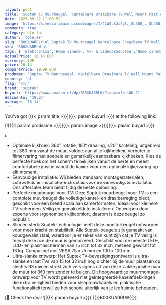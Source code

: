 ```yaml
---
layout: post
title: 'Suptek TV Muurbeugel  Kantelbare Draaibare TV Wall Mount Past op 15-27 Inch LED LCD Vlakke en Curved TV  VESA 100x100mm/75x75mm tot 13 kg - MA2720'
date: 2025-09-22 11:00:52
image: 'https://m.media-amazon.com/images/I/41W9Lk3s4jS._SL500_._SL400_.jpg'
comments: true
category: ofertas
author: 'tole.es'
slug: 'B00XUARRLW-nl Suptek TV Muurbeugel Kantelbare Draaibare TV Wall Mount...'
sku: 'B00XUARRLW-nl'
tags: [ 'Elektronica','Home cinema-, tv- & videoproducten','Home cinema-videoaccessoires','TV muur- & plafondsteunen','Tv-standaards & -muurbeugels','suptek','🇳🇱', ]
actualPrice: 16.14 EUR
currency: EUR
price: 16.14
comparePrice: 19.99 EUR
prodname: 'Suptek TV Muurbeugel  Kantelbare Draaibare TV Wall Mount Past op 15-27 Inch LED LCD Vlakke en Curved TV  VESA 100x100mm/75x75mm tot 13 kg - MA2720'
country: 'nl'
flag: '🇳🇱'
brand: 'suptek'
buyurl: 'https://www.amazon.nl/dp/B00XUARRLW/?tag=tolees0b-21'
descuento: '19.26'
average: '16.14'
---
```


You've got [{{< param title >}}]({{< param buyurl >}}) at the following link:

[![{{< param prodname >}}]({{< param image >}})]({{< param buyurl >}})

ℹ️:

- Optimale kijkhoek: 360° rotatie, 180° draaiing, ±20° kanteling, uitgebreid tot 380 mm vanaf de muur, voldoet aan al je kijkhoeken. Verbeter je filmervaring met soepele en gemakkelijk aanpasbare kijkhoeken. Kies de perfecte hoek om het scherm te bekijken vanuit de beste en meest comfortabele positie vanuit de kamer voor een optimale kijkervaring op elk moment.
- Eenvoudige installatie: Wij bieden standaard montagematerialen, schroefkits en installatie-instructies voor de eenvoudigste installatie. Ons aftersales team biedt tijdig de beste oplossing.
- Perfecte muurbeugel voor TV: Deze Suptek muurbeugel voor TV is een complete muurbeugel die volledige kantel- en draaibeweging biedt, geschikt voor een breed scala aan kamerformaten. Ideaal voor kleinere TV-schermen. Veilig en gemakkelijk te installeren. Ontworpen door experts voor ergonomisch kijkcomfort, daarom is deze beugel zo populair.
- Slim en sterk: Suptek-technologie heeft deze monitorbeugel ontworpen voor meer kracht en stabiliteit. Alle Suptek-beugels zijn gemaakt van koudgewalst staal, waardoor je er zeker van kunt zijn dat je TV veilig is terwijl deze aan de muur is gemonteerd. Geschikt voor de meeste LED-, LCD- en plasmaschermen van 15 inch tot 32 inch, met een gewicht tot 13 kg. Compatibel met VESA 75 x 75 mm en 100 x 100 mm.
- Ultra-slanke ontwerp: Het Suptek TV-bevestigingsontwerp is ultra-slanke en laat TVs van 15 tot 32 inch nog dichter bij de muur plaatsen op slechts 63 mm en strekt zich vervolgens uit van deze vlakke positie naar de muur tot 360 mm zonder te buigen. Dit hoogwaardige muurmontage-ontwerp voor TV wordt geleverd met geïntegreerde kabelafdekkingen die extra veiligheid bieden voor sleeptouwkabels en praktische functionaliteit terwijl ze het schone uiterlijk van je leefruimte behouden.

[🛒 Check the deal!!]({{< param buyurl >}})
{{<world>}}B00XUARRLW{{</world>}}
